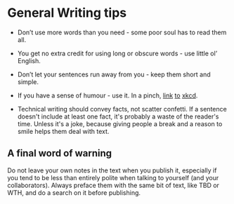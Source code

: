 # General Writing tips

* Don’t use more words than you need - some poor soul has to read them all.

* You get no extra credit for using long or obscure words - use little ol’ English.

* Don’t let your sentences run away from you - keep them short and simple.

* If you have a sense of humour - use it. In a pinch, [link](http://xkcd.com/1348/) [to](http://xkcd.com/195/) [xkcd](http://xkcd.com/386/).

* Technical writing should convey facts, not scatter confetti. If a sentence doesn't include at least one fact, it's probably a waste of the reader's time. Unless it's a joke, because giving people a break and a reason to smile helps them deal with text.

## A final word of warning

Do not leave your own notes in the text when you publish it, especially if you tend to be less than entirely polite when talking to yourself (and your collaborators). Always preface them with the same bit of text, like TBD or WTH, and do a search on it before publishing.
